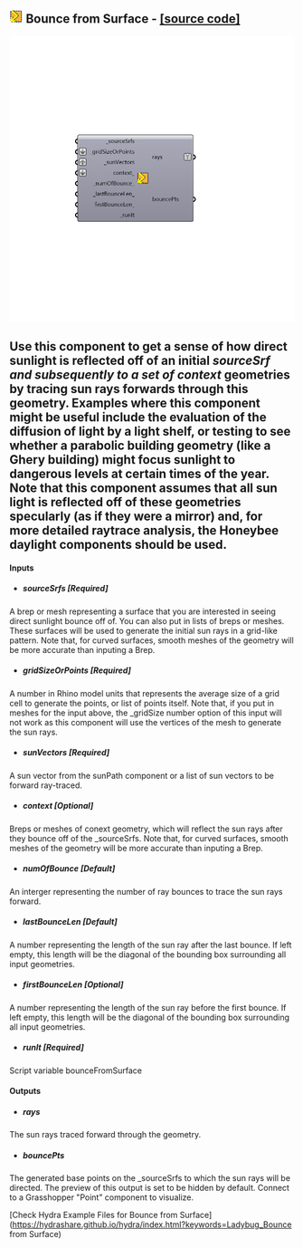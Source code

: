 ## ![](../../images/icons/Bounce_from_Surface.png) Bounce from Surface - [[source code]](https://github.com/mostaphaRoudsari/ladybug/tree/master/src/Ladybug_Bounce%20from%20Surface.py)

![](../../images/components/Bounce_from_Surface.png)

Use this component to get a sense of how direct sunlight is reflected off of an initial _sourceSrf and subsequently to a set of context_ geometries by tracing sun rays forwards through this geometry.
 Examples where this component might be useful include the evaluation of the diffusion of light by a light shelf, or testing to see whether a parabolic building geometry (like a Ghery building) might focus sunlight to dangerous levels at certain times of the year.
 Note that this component assumes that all sun light is reflected off of these geometries specularly (as if they were a mirror) and, for more detailed raytrace analysis, the Honeybee daylight components should be used.
 -
 

#### Inputs
* ##### sourceSrfs [Required]
A brep or mesh representing a surface that you are interested in seeing direct sunlight bounce off of.  You can also put in lists of breps or meshes. These surfaces will be used to generate the initial sun rays in a grid-like pattern.  Note that, for curved surfaces, smooth meshes of the geometry will be more accurate than inputing a Brep.
* ##### gridSizeOrPoints [Required]
A number in Rhino model units that represents the average size of a grid cell to generate the points, or list of points itself.  Note that, if you put in meshes for the input above, the _gridSize number option of this input will not work as this component will use the vertices of the mesh to generate the sun rays.
* ##### sunVectors [Required]
A sun vector from the sunPath component or a list of sun vectors to be forward ray-traced.
* ##### context [Optional]
Breps or meshes of conext geometry, which will reflect the sun rays after they bounce off of the _sourceSrfs.  Note that, for curved surfaces, smooth meshes of the geometry will be more accurate than inputing a Brep.
* ##### numOfBounce [Default]
An interger representing the number of ray bounces to trace the sun rays forward.
* ##### lastBounceLen [Default]
A number representing the length of the sun ray after the last bounce. If left empty, this length will be the diagonal of the bounding box surrounding all input geometries.
* ##### firstBounceLen [Optional]
A number representing the length of the sun ray before the first bounce. If left empty, this length will be the diagonal of the bounding box surrounding all input geometries.
* ##### runIt [Required]
Script variable bounceFromSurface

#### Outputs
* ##### rays
The sun rays traced forward through the geometry.
* ##### bouncePts
The generated base points on the _sourceSrfs to which the sun rays will be directed. The preview of this output is set to be hidden by default.  Connect to a Grasshopper "Point" component to visualize.


[Check Hydra Example Files for Bounce from Surface](https://hydrashare.github.io/hydra/index.html?keywords=Ladybug_Bounce from Surface)